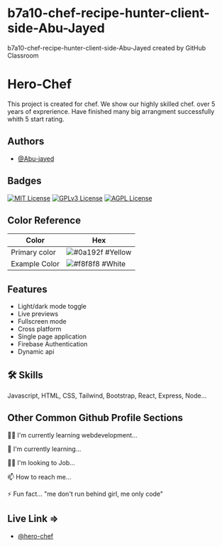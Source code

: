 # b7a10-chef-recipe-hunter-client-side-Abu-Jayed
b7a10-chef-recipe-hunter-client-side-Abu-Jayed created by GitHub Classroom


# Hero-Chef

This project is created for chef. We show our highly skilled chef. over 5 years of exprerience. Have finished many big arrangment successfully whith 5 start rating.



## Authors

- [@Abu-jayed](https://github.com/Abu-Jayed)


## Badges



[![MIT License](https://img.shields.io/badge/License-MIT-green.svg)](https://choosealicense.com/licenses/mit/)
[![GPLv3 License](https://img.shields.io/badge/License-GPL%20v3-yellow.svg)](https://opensource.org/licenses/)
[![AGPL License](https://img.shields.io/badge/license-AGPL-blue.svg)](http://www.gnu.org/licenses/agpl-3.0)

## Color Reference

| Color             | Hex                                                                |
| ----------------- | ------------------------------------------------------------------ |
| Primary color | ![#0a192f](https://via.placeholder.com/10/0a192f?text=+) #Yellow |
| Example Color | ![#f8f8f8](https://via.placeholder.com/10/f8f8f8?text=+) #White |




## Features

- Light/dark mode toggle
- Live previews
- Fullscreen mode
- Cross platform
- Single page application
- Firebase Authentication
- Dynamic api


## 🛠 Skills
Javascript, HTML, CSS, Tailwind, Bootstrap, React, Express, Node...


## Other Common Github Profile Sections
👩‍💻 I'm currently learning webdevelopment...

🧠 I'm currently learning...

👯‍♀️ I'm looking to Job...

📫 How to reach me...

⚡️ Fun fact... "me don't run behind girl, me only code"

## Live Link =>

- [@hero-chef](https://github.com/Abu-Jayed)
